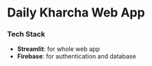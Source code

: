 # Daily Kharcha Web App



### Tech Stack
- **Streamlit**: for whole web app
- **Firebase**: for authentication and database